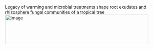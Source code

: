 Legacy of warming and microbial treatments shape root exudates and rhizosphere fungal communities of a tropical tree <img width="468" height="97" alt="image" src="https://github.com/user-attachments/assets/82ffe853-33ac-4100-8c08-bf7bda8fadd0" />
